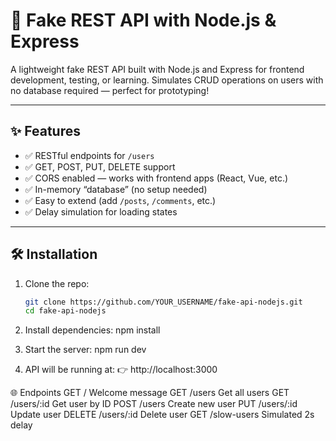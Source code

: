 # 🚀 Fake REST API with Node.js & Express

A lightweight fake REST API built with Node.js and Express for frontend development, testing, or learning. Simulates CRUD operations on users with no database required — perfect for prototyping!

---

## ✨ Features

- ✅ RESTful endpoints for `/users`
- ✅ GET, POST, PUT, DELETE support
- ✅ CORS enabled — works with frontend apps (React, Vue, etc.)
- ✅ In-memory “database” (no setup needed)
- ✅ Easy to extend (add `/posts`, `/comments`, etc.)
- ✅ Delay simulation for loading states

---

## 🛠️ Installation

1. Clone the repo:

   ```bash
   git clone https://github.com/YOUR_USERNAME/fake-api-nodejs.git
   cd fake-api-nodejs

2. Install dependencies:
   npm install

3. Start the server:
   npm run dev 

4. API will be running at:
    👉 http://localhost:3000

🌐 Endpoints
GET
/
Welcome message
GET
/users
Get all users
GET
/users/:id
Get user by ID
POST
/users
Create new user
PUT
/users/:id
Update user
DELETE
/users/:id
Delete user
GET
/slow-users
Simulated 2s delay    